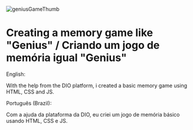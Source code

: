 ![geniusGameThumb](https://user-images.githubusercontent.com/75752123/115877378-c02b4480-a41d-11eb-8e64-ec9a34f246b5.jpg)
# Creating a memory game like "Genius" / Criando um jogo de memória igual "Genius"

English:

With the help from the DIO platform, i created a basic memory game using HTML, CSS and JS.

Português (Brazil):

Com a ajuda da plataforma da DIO, eu criei um jogo de memória básico usando HTML, CSS e JS.
